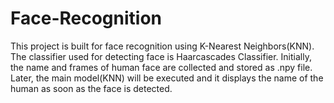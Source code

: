# Face-Recognition

This project is built for face recognition using K-Nearest Neighbors(KNN).
The classifier used for detecting face is Haarcascades Classifier.
Initially, the name and frames of human face are collected and stored as .npy file.
Later, the main model(KNN) will be executed and it displays the name of the human as soon as the face is detected.
